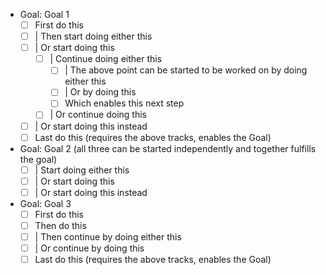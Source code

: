 * Goal: Goal 1
  * [ ] First do this
  * [ ] | Then start doing either this
  * [ ] | Or start doing this
    * [ ] | Continue doing either this
      * [ ] | The above point can be started to be worked on by doing either this
      * [ ] | Or by doing this
      * [ ] Which enables this next step
    * [ ] | Or continue doing this
  * [ ] | Or start doing this instead 
  * [ ] Last do this (requires the above tracks, enables the Goal)

* Goal: Goal 2 (all three can be started independently and together fulfills the goal)
  * [ ] | Start doing either this
  * [ ] | Or start doing this
  * [ ] | Or start doing this instead 

* Goal: Goal 3
  * [ ] First do this
  * [ ] Then do this
  * [ ] | Then continue by doing either this
  * [ ] | Or continue by doing this
  * [ ] Last do this (requires the above tracks, enables the Goal)
